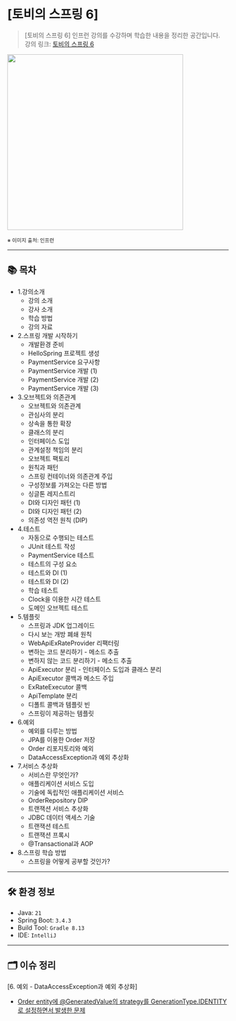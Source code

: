 # [토비의 스프링 6]

> [토비의 스프링 6] 인프런 강의를 수강하며 학습한 내용을 정리한 공간입니다.  
> 강의 링크: [토비의 스프링 6](https://www.inflearn.com/course/%ED%86%A0%EB%B9%84%EC%9D%98-%EC%8A%A4%ED%94%84%EB%A7%816-%EC%9D%B4%ED%95%B4%EC%99%80-%EC%9B%90%EB%A6%AC/dashboard)


<img src="https://cdn.inflearn.com/public/courses/332188/cover/930648e2-f2a1-4361-935e-dfb760db3eba/332188.png" width="400px">

<sub>※ 이미지 출처: 인프런</sub>

---

## 📚 목차

- 1.강의소개
  - 강의 소개
  - 강사 소개
  - 학습 방법
  - 강의 자료
- 2.스프링 개발 시작하기
  - 개발환경 준비
  - HelloSpring 프로젝트 생성
  - PaymentService 요구사항
  - PaymentService 개발 (1)
  - PaymentService 개발 (2)
  - PaymentService 개발 (3)
- 3.오브젝트와 의존관계
  - 오브젝트와 의존관계
  - 관심사의 분리
  - 상속을 통한 확장
  - 클래스의 분리
  - 인터페이스 도입
  - 관계설정 책임의 분리
  - 오브젝트 팩토리
  - 원칙과 패턴
  - 스프링 컨테이너와 의존관계 주입
  - 구성정보를 가져오는 다른 방법
  - 싱글톤 레지스트리
  - DI와 디자인 패턴 (1)
  - DI와 디자인 패턴 (2)
  - 의존성 역전 원칙 (DIP)
- 4.테스트
  - 자동으로 수행되는 테스트
  - JUnit 테스트 작성
  - PaymentService 테스트
  - 테스트의 구성 요소
  - 테스트와 DI (1)
  - 테스트와 DI (2)
  - 학습 테스트
  - Clock을 이용한 시간 테스트
  - 도메인 오브젝트 테스트
- 5.템플릿
  - 스프링과 JDK 업그레이드
  - 다시 보는 개방 폐쇄 원칙
  - WebApiExRateProvider 리팩터링
  - 변하는 코드 분리하기 - 메소드 추출
  - 변하지 않는 코드 분리하기 - 메소드 추출
  - ApiExecutor 분리 - 인터페이스 도입과 클래스 분리
  - ApiExecutor 콜백과 메소드 주입
  - ExRateExecutor 콜백
  - ApiTemplate 분리
  - 디폴트 콜백과 템플릿 빈
  - 스프링이 제공하는 템플릿
- 6.예외
  - 예외를 다루는 방법
  - JPA를 이용한 Order 저장
  - Order 리포지토리와 예외
  - DataAccessException과 예외 추상화
- 7.서비스 추상화
  - 서비스란 무엇인가?
  - 애플리케이션 서비스 도입
  - 기술에 독립적인 애플리케이션 서비스
  - OrderRepository DIP
  - 트랜잭션 서비스 추상화
  - JDBC 데이터 액세스 기술
  - 트랜잭션 테스트
  - 트랜잭션 프록시
  - @Transactional과 AOP
- 8.스프링 학습 방법
  - 스프링을 어떻게 공부할 것인가?

---

## 🛠️ 환경 정보

- Java: `21`
- Spring Boot: `3.4.3`
- Build Tool: `Gradle 8.13`
- IDE: `IntelliJ`

---

## 🗂️ 이슈 정리
[6. 예외 - DataAccessException과 예외 추상화]
 - [Order entity에 @GeneratedValue의 strategy를 GenerationType.IDENTITY로 설정하면서 발생한 문제](md/generation_identity.md)
